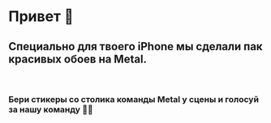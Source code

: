 # Привет 👋
## Специально для твоего iPhone мы сделали пак красивых обоев на Metal. 

<br />

### Бери стикеры со столика команды Metal у сцены и голосуй за нашу команду 🤘🏻
